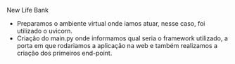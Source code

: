 New Life Bank

- Preparamos o ambiente virtual onde iamos atuar, nesse caso, foi utilizado o uvicorn.
- Criação do main.py onde informamos qual seria o framework utilizado, a porta em que rodariamos a aplicação na web e também realizamos a criação dos primeiros end-point. 
